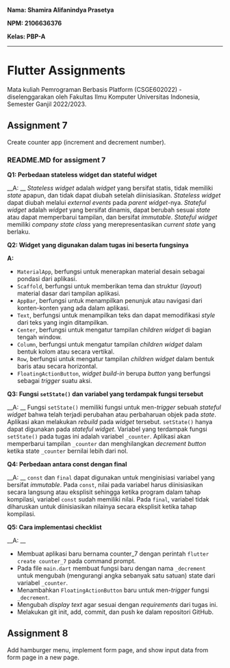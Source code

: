 __Nama: Shamira Alifanindya Prasetya__

__NPM: 2106636376__

__Kelas: PBP-A__

<hr>

# Flutter Assignments
Mata kuliah Pemrograman Berbasis Platform (CSGE602022) - diselenggarakan oleh Fakultas Ilmu Komputer Universitas Indonesia, Semester Ganjil 2022/2023.

## Assignment 7
Create counter app (increment and decrement number).

### README.MD for assigment 7
__Q1: Perbedaan stateless widget dan stateful widget__

__A: __
_Stateless widget_ adalah _widget_ yang bersifat statis, tidak memiliki _state_ apapun, dan tidak dapat diubah setelah diinisiasikan. _Stateless widget_ dapat diubah melalui _external events_ pada _parent widget_-nya. _Stateful widget_ adalah _widget_ yang bersifat dinamis, dapat berubah sesuai _state_ atau dapat memperbarui tampilan, dan bersifat _immutable_. _Stateful widget_ memiliki _company state class_ yang merepresentasikan _current state_ yang berlaku.


__Q2: Widget yang digunakan dalam tugas ini beserta fungsinya__

__A:__
* `MaterialApp`, berfungsi untuk menerapkan material desain sebagai pondasi dari aplikasi.
* `Scaffold`, berfungsi untuk memberikan tema dan struktur (_layout_) material dasar dari tampilan aplikasi.
* `AppBar`, berfungsi untuk menampilkan penunjuk atau navigasi dari konten-konten yang ada dalam aplikasi.
* `Text`, berfungsi untuk menampilkan teks dan dapat memodifikasi _style_ dari teks yang ingin ditampilkan.
* `Center`, berfungsi untuk mengatur tampilan _children widget_ di bagian tengah window.
* `Column`, berfungsi untuk mengatur tampilan _children widget_ dalam bentuk kolom atau secara vertikal.
* `Row`, berfungsi untuk mengatur tampilan _children widget_ dalam bentuk baris atau secara horizontal.
* `FloatingActionButton`, _widget build-in_ berupa _button_ yang berfungsi sebagai _trigger_ suatu aksi.


__Q3: Fungsi `setState()` dan variabel yang terdampak fungsi tersebut__

__A: __
Fungsi `setState()` memiliki fungsi untuk men-_trigger_ sebuah _stateful widget_ bahwa telah terjadi perubahan atau perbaharuan objek pada _state_. Aplikasi akan melakukan _rebuild_ pada _widget_ tersebut. `setState()` hanya dapat digunakan pada _stateful widget_. Variabel yang terdampak fungsi `setState()` pada tugas ini adalah variabel `_counter`. Aplikasi akan memperbarui tampilan `_counter` dan menghilangkan _decrement button_ ketika state `_counter` bernilai lebih dari nol.


__Q4: Perbedaan antara const dengan final__

__A: __
`const` dan `final` dapat digunakan untuk menginisiasi variabel yang bersifat _immutable_. Pada `const`, nilai pada variabel harus diinisiasikan secara langsung atau eksplisit sehingga ketika program dalam tahap kompilasi, variabel `const` sudah memiliki nilai. Pada `final`, variabel tidak diharuskan untuk diinisiasikan nilainya secara eksplisit ketika tahap kompilasi.


__Q5: Cara implementasi checklist__

__A: __
* Membuat aplikasi baru bernama counter_7 dengan perintah `flutter create counter_7` pada command prompt.
* Pada file `main.dart` membuat fungsi baru dengan nama `_decrement` untuk mengubah (mengurangi angka sebanyak satu satuan) state dari variabel `_counter`.
* Menambahkan `FloatingActionButton` baru untuk men-_trigger_ fungsi `_decrement`.
* Mengubah _display text_ agar sesuai dengan _requirements_ dari tugas ini.
* Melakukan git init, add, commit, dan push ke dalam repositori GitHub.


## Assignment 8
Add hamburger menu, implement form page, and show input data from form page in a new page.
